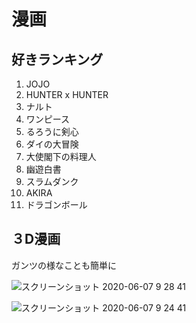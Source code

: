 
# 漫画

## 好きランキング

1. JOJO
1. HUNTER x HUNTER
1. ナルト
1. ワンピース
1. るろうに剣心
1. ダイの大冒険
1. 大使閣下の料理人
1. 幽遊白書
1. スラムダンク
1. AKIRA
1. ドラゴンボール


## ３D漫画

ガンツの様なことも簡単に

![スクリーンショット 2020-06-07 9 28 41](https://user-images.githubusercontent.com/1782095/83957260-869f2880-a8a1-11ea-998a-4d85f926e746.png)

![スクリーンショット 2020-06-07 9 24 41](https://user-images.githubusercontent.com/1782095/83957267-8e5ecd00-a8a1-11ea-8063-0d65717c80c2.png)
